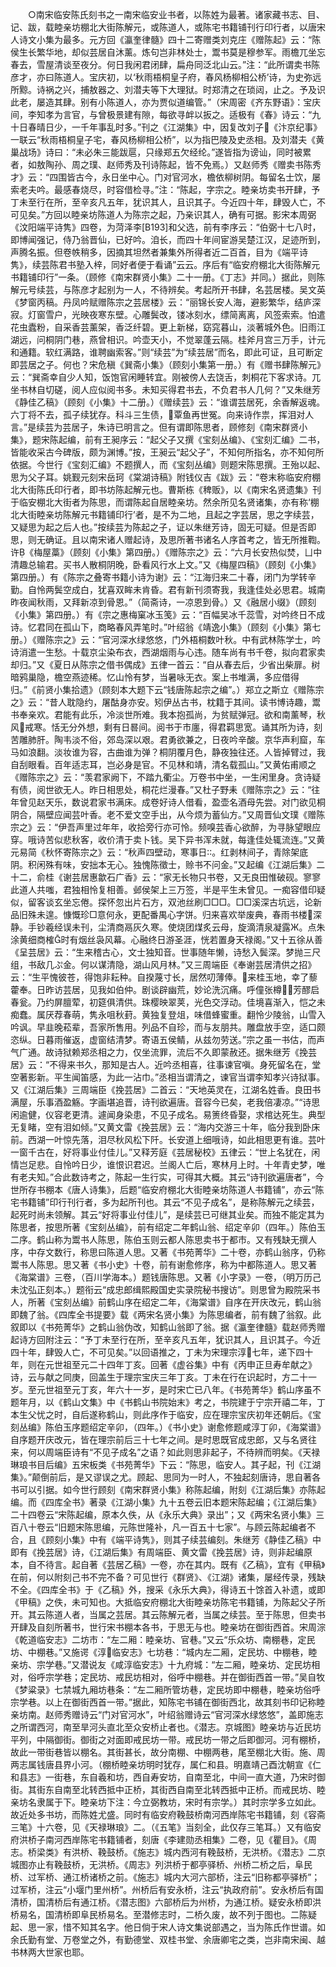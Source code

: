 <!-- { "loadSidebar": true } -->
　　○南宋临安陈氏刻书之一南宋临安业书者，以陈姓为最著。诸家藏书志、目、记、跋，载睦亲坊棚北大街陈解元，或陈道人，或陈宅书籍铺刊行印行者，以唐宋人诗文小集为最多。元方回《瀛奎律髓》四十二寄赠类刘克庄《赠陈起》云：“陈侯生长繁华地，却似芸居自沐薰。炼句岂非林处士，鬻书莫是穆参军。雨檐兀坐忘春去，雪屋清谈至夜分。何日我闲君闭肆，扁舟同泛北山云。”注：“此所谓卖书陈彦才，亦曰陈道人。宝庆初，以‘秋雨梧桐皇子府，春风杨柳相公桥’诗，为史弥远所黥。诗祸之兴，捕敖器之、刘潜夫等下大理狱。时郑清之在琐闼，止之。予及识此老，屡造其肆。别有小陈道人，亦为贾似道编管。”（宋周密《齐东野语》：宝庆间，李知孝为言官，与曾极景建有隙，每欲寻衅以扳之。适极有《春》诗云：“九十日春晴日少，一千年事乱时多。”刊之《江湖集》中，因复改刘子《汴京纪事》一联云“秋雨梧桐皇子宅，春风杨柳相公桥”，以为指巴陵及史丞相。及刘潜夫《黄巢战场》诗曰：“未必朱三能跋扈，只缘郑五欠经纶。”遂皆指为谤讪，同时被累者，如敖陶孙、周之璞、赵师秀及刊诗陈起，皆不免焉。）又赵师秀《赠卖书陈秀才》云：“四围皆古今，永日坐中心。门对官河水，檐依柳树阴。每留名士饮，屡索老夫吟。最感春烧尽，时容借检寻。”注：“陈起，字宗之。睦亲坊卖书开肆，予丁未至行在所，至辛亥凡五年，犹识其人，且识其子。今近四十年，肆毁人亡，不可见矣。”方回以睦亲坊陈道人为陈宗之起，乃亲识其人，确有可据。影宋本周弼《汶阳端平诗隽》四卷，为菏泽李[B193]和父选，前有李序云：“伯弼十七八时，即博闻强记，侍乃翁晋仙，已好吟。洎长，而四十年间宦游吴楚江汉，足迹所到，声腾名振。但卷帙稍多，因摘其坦然者兼集外所得者近二百首，目为《端平诗隽》，续芸陈君书塾入梓，同好者便于看诵”云云。序后有“临安府棚北大街陈解元书籍铺印行”一条。（顾修《南宋群贤小集》二十一册。《丁志》并同。）据此，则陈解元号续芸，与陈彦才起别为一人，不待辨矣。考起所开书肆，名芸居楼。吴文英《梦窗丙稿。丹凤吟赋赠陈宗之芸居楼》云：“丽锦长安人海，避影繁华，结庐深寂。灯窗雪户，光映夜寒东壁。心雕鬓改，镂冰刻水，缥简离离，风签索索。怕遣花虫蠹粉，自采香芸薰架，香泛纤碧。更上新梯，窈窕暮山，淡著城外色。旧雨江湖远，问桐阴门巷，燕曾相识。吟壶天小，不觉翠蓬云隔。桂斧月宫三万手，计元和通籍。软红满路，谁聘幽索客。”则“续芸”为“续芸居”而名，即此可证，且可断定即芸居之子。何也？宋危稹《巽斋小集》（顾刻小集第一册。）有《赠书肆陈解元》云：“巽斋幸自少人知，饭饱官闲睡转宜。刚被傍人去饶舌，刺桐花下客求诗。兀坐书林自切磋，阅人应似阅书多。未知买得君书去，不负君书人几何？”又朱继芳《静佳乙稿》（顾刻《小集》十二册。）《赠续芸》云：“谁谓芸居死，余香解返魂。六丁将不去，孤子续犹存。科斗三生债，覃鱼再世冤。向来诗作祟，挥泪对人言。”是续芸为芸居子，朱诗已明言之。但有谓即陈思者，顾修刻《南宋群贤小集》，题宋陈起编，前有王昶序云：“起父子又撰《宝刻丛编》、《宝刻汇编》二书，皆能收采古今碑版，颇为渊博。”按，王昶云“起父子”，不知何所指名，亦不知何所依据。今世行《宝刻汇编》不题撰人，而《宝刻丛编》则题宋陈思撰。王殆以起、思为父子耳。姚觐元刻宋岳珂《棠湖诗稿》附钱仪吉《跋》云：“卷末称临安府棚北大街陈氏印行者，即书坊陈起解元也。曹斯栋《稗贩》，以《南宋名贤遗集》刊于临安棚北大街者为陈思，而谓陈起自居睦亲坊。然余所见名贤诸集，亦有称‘棚北大街睦亲坊陈解元书籍铺印行’者，是不为二地，且起之字芸居，思之字续芸，又疑思为起之后人也。”按续芸为陈起之子，证以朱继芳诗，固无可疑。但是否即思，则无确证。且以南宋诸人赠起诗，及思所著书诸名人序首考之，皆无所推鞫。许《梅屋藁》（顾刻《小集》第四册。）《赠陈宗之》云：“六月长安热似焚，ㄩ中清趣总输君。买书人散桐阴晚，卧看风行水上文。”又《梅屋四稿》（顾刻《小集》第四册。）有《陈宗之叠寄书籍小诗为谢》云：“江海归来二十春，闭门为学转辛勤。自怜两鬓空成白，犹喜双眸未肯昏。君有新刊须寄我，我逢佳处必思君。城南昨夜闻秋雨，又拜新凉到骨恩。”（简斋诗，一凉恩到骨。）又《融居小缀》（顾刻《小集》第四册。）有《宗之惠梅窠冰玉笺》云：“百幅吴冰千蕊雪，对吟终日不成诗。忆君同在孤山下，商略春风弄笔时。”叶绍翁《靖逸小集》（顾刻《小集》第七册。）《赠陈宗之》云：“官河深水绿悠悠，门外梧桐数叶秋。中有武林陈学士，吟诗消遣一生愁。十载京尘染布衣，西湖烟雨与心违。随车尚有书千卷，拟向君家卖却归。”又《夏日从陈宗之借书偶成》五律一首云：“自从春去后，少省出柴扉。树暗鸦巢隐，檐空燕迹稀。忆山怜有梦，当暑咏无衣。案上书堆满，多应借得归。”《前贤小集拾遗》（顾刻本大题下云“钱唐陈起宗之编”。）郑立之斯立《赠陈宗之》云：“昔人耽隐约，屠酤身亦安。矧伊丛古书，枕籍于其间。读书博诗趣，鬻书奉亲欢。君能有此乐，冷淡世所难。我本抱孤尚，为贫赋弹冠。欲和南薰琴，秋风戒寒。恬无分外想，剩有日晷间。阅书于市廛，得君羁思宽。诵其所为诗，刻苦雕肺肝。陶韦淡不俗，郊岛深以艰。君勇欲兼之，日夜吟辛酸。京华声利窟，车马如浪翻。淡妆谁为容，古曲谁为弹？桐阴覆月色，静夜独往还。人皆掉臂过，我自刮眼看。百年适志耳，岂必身是官。不见林和靖，清名载孤山。”又黄佑甫顺之《赠陈宗之》云：“羡君家阙下，不踏九衢尘。万卷书中坐，一生闲里身。贪诗疑有债，阅世欲无人。昨日相思处，桐花烂漫春。”又杜子野耒《赠陈宗之》云：“往年曾见赵天乐，数说君家书满床。成卷好诗人借看，盈壶名酒母先尝。对门欲见桐阴合，隔壁应闻芸叶香。老不爱文空手出，从今烦为蓄仙方。”又周晋仙文璞《赠陈宗之》云：“伊吾声里过年年，收拾旁行亦可怜。频嗅芸香心欲醉，为寻脉望眼应穿。哦诗苦似悲秋客，收价清于卖卜钱。吴下异书浑未就，每逢佳处辄流连。”又黄元易简《秋怀寄陈宗之》云：“秋声四壁动，寒事日。红剥林间子，青除架底阴。积闲殊有味，安拙本无心。独愧陈徵士，赊书不问金。”又起编《江湖后集》二十二，俞桂《谢芸居惠歙石广香》云：“家无长物只书卷，又无良田惟破砚。寥寥此道人共嗤，君独相怜复相善。邺侯架上三万签，半是平生未曾见。一痴容借印疑似，留客谈玄坐忘倦。探怀忽出片石方，双池丝刷□□□。□□溪深古坑远，论新品旧殊未遑。慷慨珍□意何永，更配番禺心字饼。归来喜欢举废典，春雨书楼深静。手钞羲经误未刊，尘清商鬲灰久寒。使烧团煤炙云母，旋滴清泉凝露Ж。点朱涂黄细商榷时有烟丝袅风幕。心融终日游圣涯，恍若置身天禄阁。”又十五徐从善《呈芸居》云：“生来稽古心，文士独知音。世事随年懒，诗愁入鬓深。梦抛三尺组，书敌几ぷ金。何以谋清隐，湖山风月林。”又三周端臣《奉谢芸居清供之招》云：“生平愧彼苍，得饱非耘种。自揆蔑寸长，居然叨薄俸。来桂玉地，幸了藜藿奉。日昨访芸居，见我如伯仲。剧谈辟幽荒，妙论洗沉痛。呼僮张樽，芳醪启春瓮。乃约屏膻荤，初筵俱清供。珠樱映翠荚，光色交浮动。佳境喜渐入，恺之未痴蠢。属厌荐春萌，隽永咀秋葑。黄独复登俎，味借蜂蜜重。翻怜少陵翁，山雪入吟讽。早韭晚菘辈，吾家所售用。列品不自珍，而与友朋共。雕盘放手空，适口颇恣纵。日暮雨催返，虚窗结清梦。寄语五侯鲭，从兹勿劳送。”宗之虽一书估，而声气广通。故诗狱赖郑丞相之力，仅坐流罪，流后不久即蒙赦还。据朱继芳《挽芸居》云：“不得来书久，那知是古人。近吟丞相喜，往事谏官嗔。身死留名在，堂空著影新。平生闻笛感，为此一沾巾。”丞相当谓清之，谏官当谓李知孝兴诗狱事。又《江湖后集》三周端臣《挽芸居》二首云：“天地英灵在，江湖名姓香。良田书满屋，乐事酒盈觞。字画堪追晋，诗刊欲遍唐。音容今已矣，老我倍凄凉。”“诗思闲逾健，仪容老更清。遽闻身染患，不见子成名。易箦终昏娶，求棺达死生。典型无复睹，空有泪如倾。”又黄文雷《挽芸居》云：“海内交游三十年，临分我到卧床前。西湖一叶惊先落，泪尽秋风松下阡。长安道上细哦诗，如此相思更有谁。芸叶一窗千古在，好将事业付佳儿。”又释芳庭《芸居秘校》五律云：“世上名犹在，闲情岂足悲。自怜吟日少，谁恨识君迟。兰阁人亡后，寒林月上时。十年青史梦，唯有老夫知。”合此数诗考之，陈起一生行实，可得其大概。其云“诗刊欲遍唐者”，今世所存书棚本《唐人诗集》，后题“临安府棚北大街睦亲坊陈道人书籍铺”，亦云“陈宅书籍铺”印行刊行者，多为起所刊也。其云“不见子成名”，是称陈解元之续芸，起死时尚未领解。其云“好将事业付佳儿”，是续芸已可继其业矣。而独不能定其为陈思者，按思所著《宝刻丛编》，前有绍定二年鹤山翁、绍定辛卯（四年。）陈伯玉二序。鹤山称为鬻书人陈思，陈伯玉则云都人陈思卖书于都市。又有残缺无撰人序，中存文数行，称思曰陈道人思。又著《书苑菁华》二十卷，亦鹤山翁序，仍称鬻书人陈思。思又著《书小史》十卷，前有谢愈修序，称为中都陈道人。思又著《海棠谱》三卷，（百川学海本。）题钱唐陈思。又著《小字录》一卷，（明万历己未沈弘正刻本。）题衔云“成忠郎缉熙殿国史实录院秘书搜访”。则思曾为殿院采书人，所著《宝刻丛编》前鹤山序在绍定二年，《海棠谱》自序在开庆改元，鹤山翁即魏了翁。《四库全书提要》载《两宋名贤小集》为陈思编者，前有魏了翁叙。此叙即以《书苑菁华》之鹤山翁伪改，知鹤山翁即了翁。据《瀛奎律髓》载赵师秀赠起诗方回附注云：“予丁未至行在所，至辛亥凡五年，犹识其人，且识其子。今近四十年，肆毁人亡，不可见矣。”以回语推之，丁未为宋理宗淳七年，递下四十年，则在元世祖至元二十四年丁亥。回著《虚谷集》中有《丙申正旦寿牟献之》诗，云与献之同庚，回盖生于理宗宝庆三年丁亥。丁未在行在识起时，方二十一岁。至元世祖至元丁亥，年六十一岁，是时宋亡已八年。《书苑菁华》鹤山序虽不题年月，以《鹤山文集》中《书鹤山书院始末》考之，书院建于宁宗开禧二年，丁本生父忧之时，自后遂称鹤山，则此序作于临安，应在理宗宝庆初年还朝后。《宝刻丛编》陈伯玉序题绍定辛卯，（四年。）《书小史》谢愈修题咸淳丁卯，《海棠谱》自序题开庆改元，皆在理宗前后三十七年之间。是时思既官成忠郎，又与名贤往来，何以周端臣诗有“不见子成名”之语？如此则思非起子，不待辨而明矣。《天禄琳琅书目后编》五宋板类《书苑菁华》下云：“陈思，临安人。其子起，刊《江湖集》。”颠倒前后，是又谬误之尤。顾起、思同为一时人，不独起刻唐诗，思自著各书可以引据。如今世行顾刻《南宋群贤小集》称陈起编，附刻《江湖后集》亦陈起编。而《四库全书》著录《江湖小集》九十五卷云旧本题宋陈起编；《江湖后集》二十四卷云“宋陈起编，原本久佚，从《永乐大典》录出”；又《两宋名贤小集》三百八十卷云“旧题宋陈思编，元陈世隆补，凡一百五十七家”。与顾云陈起编者不合，且《顾刻小集》中有《端平诗隽》，则其子续芸编刻。朱继芳《静佳乙稿》中即有《挽芸居》诗，《江湖后集》有周端臣、黄文雷《挽芸居》诗，则非起编原本，自不待言。起自著《芸居乙稿》一卷，亦在其内。既有《乙稿》，宜有《甲稿》在前，何以附刻己书不完不备？可见世行《群贤》、《江湖》诸集，屡经传录，残缺不全。《四库全书》于《乙稿》外，搜采《永乐大典》，得诗五十馀首入补遗，或即《甲稿》之佚，未可知也。大抵临安府棚北大街睦亲坊陈宅书籍铺，为陈起父子所开。其云陈道人者，当属之芸居。其云陈解元者，当属之续芸。至于陈思，但卖书开肆及自刻所著书，世行宋书棚本各书，于思无与也。睦亲坊在御街西首。宋周淙《乾道临安志》二坊市：“左二厢：睦亲坊、官巷。”又云“乐众坊、南棚巷，定民坊、中棚巷。”又施谔《淳临安志》七坊巷：“城内左二厢，定民坊、中棚巷，睦亲坊、宗学巷。”又潜说友《咸淳临安志》十九府城：“左二厢，睦亲坊、定民坊相对，俗呼宗学巷；定民坊、戒民坊相对，俗呼中棚巷。并在御街西首一带。”吴自牧《梦粱录》七禁城九厢坊巷条：“左二厢所管坊巷，定民坊即中棚巷，睦亲坊俗呼宗学巷。以上在御街西首一带。”据此，知陈宅书铺在御街西北，故其刻书印记称睦亲坊南。赵师秀赠诗云“门对官河水”，叶绍翁赠诗云“官河深水绿悠悠”，盖即施志之所谓西河，南至旱河头直北至众安桥止者也。《潜志。京城图》睦亲坊与近民坊平列，中隔御街。御街之对面即戒民坊一带。戒民坊一带之后即御河。河有棚桥，故此一带街巷皆以棚名。其街甚长，故分南棚、中棚两巷，尾至棚北大街。施、周两志属钱唐县界小河。（棚桥睦亲坊明时犹存，属仁和县。明嘉靖己酉沈朝宣《仁和县志》一街巷，东自羲和坊，西自寿安坊，自南至北，中间一直大道，乃宋时御街。其街东自南至北转西抵中正桥，其街西自南至北转西抵中正桥。而戒民坊、睦亲坊名隶属于下。睦亲坊下注：今立弼教坊，宋时有宗学。）其时宗学多立如此。故近处多书坊，而陈姓尤盛。同时有临安府鞔鼓桥南河西岸陈宅书籍铺，刻《容斋三笔》十六卷，见《天禄琳琅》二。（《五笔》当刻全，此仅存三笔耳。）又有临安府洪桥子南河西岸陈宅书籍铺者，刻唐《李建勋丞相集》二卷，见《瞿目》。《周志。桥梁类》有洪桥、鞔鼓桥。《施志》城内西河有鞔鼓桥，无洪桥。《潜志》二京城图亦止有鞔鼓桥，无洪桥。《周志》列洪桥于都亭驿桥、州桥二桥之后，阜民桥、过军桥、通江桥诸桥之前。《施志》城内大河六部桥，注云“旧称都亭驿桥”；过军桥，注云“小堰门里州桥”。州桥后有安永桥，注云“执政府前”。安永桥后有国清桥，国清桥后有通江桥。《潜志图》六部桥后为州桥，为通江桥。疑安永桥即洪桥易名，国清桥即阜民桥易名。至潜修志时，二桥久废，故不列于图也。二陈疑起、思一家，惜不知其名字。他日倘于宋人诗文集说部遇之，当为陈氏作世谱。如余氏勤有堂、万卷堂之外，有勤德堂、双桂书堂、余唐卿宅之类，岂非南宋闽、越书林两大世家也耶。
